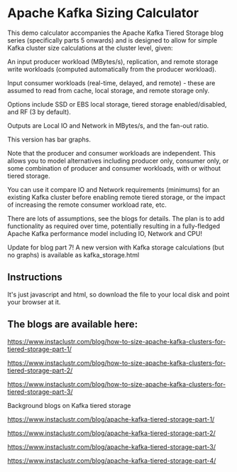 # Apache Kafka Sizing Calculator

This demo calculator accompanies the Apache Kafka Tiered Storage blog series (specifically parts 5 onwards) and is designed to allow for simple Kafka cluster size calculations at the cluster level, given:

An input producer workload (MBytes/s), replication, and remote storage write workloads (computed automatically from the producer workload).

Input consumer workloads (real-time, delayed, and remote) - these are assumed to read from cache, local storage, and remote storage only.

Options include SSD or EBS local storage, tiered storage enabled/disabled, and RF (3 by default).

Outputs are Local IO and Network in MBytes/s, and the fan-out ratio.

This version has bar graphs. 

Note that the producer and consumer workloads are independent. This allows you to model alternatives including producer only, consumer only, or some combination of producer and consumer workloads, with or without tiered storage. 

You can use it compare IO and Network requirements (minimums) for an existing Kafka cluster before enabling remote tiered storage, or the impact of increasing the remote consumer workload rate, etc.

There are lots of assumptions, see the blogs for details. The plan is to add functionality as required over time, potentially resulting in a fully-fledged Apache Kafka performance model including IO, Network and CPU!

Update for blog part 7! A new version with Kafka storage calculations (but no graphs) is available as kafka_storage.html 

## Instructions

It's just javascript and html, so download the file to your local disk and point your browser at it.

## The blogs are available here:

https://www.instaclustr.com/blog/how-to-size-apache-kafka-clusters-for-tiered-storage-part-1/

https://www.instaclustr.com/blog/how-to-size-apache-kafka-clusters-for-tiered-storage-part-2/

https://www.instaclustr.com/blog/how-to-size-apache-kafka-clusters-for-tiered-storage-part-3/

Background blogs on Kafka tiered storage

https://www.instaclustr.com/blog/apache-kafka-tiered-storage-part-1/

https://www.instaclustr.com/blog/apache-kafka-tiered-storage-part-2/

https://www.instaclustr.com/blog/apache-kafka-tiered-storage-part-3/

https://www.instaclustr.com/blog/apache-kafka-tiered-storage-part-4/

